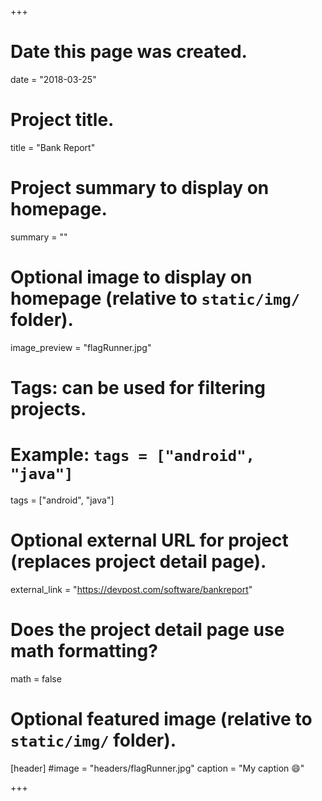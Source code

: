 +++
# Date this page was created.
date = "2018-03-25"

# Project title.
title = "Bank Report"

# Project summary to display on homepage.
summary = ""

# Optional image to display on homepage (relative to `static/img/` folder).
image_preview = "flagRunner.jpg"

# Tags: can be used for filtering projects.
# Example: `tags = ["android", "java"]`
tags = ["android", "java"]

# Optional external URL for project (replaces project detail page).
external_link = "https://devpost.com/software/bankreport"

# Does the project detail page use math formatting?
math = false

# Optional featured image (relative to `static/img/` folder).
[header]
#image = "headers/flagRunner.jpg"
caption = "My caption :smile:"

+++


